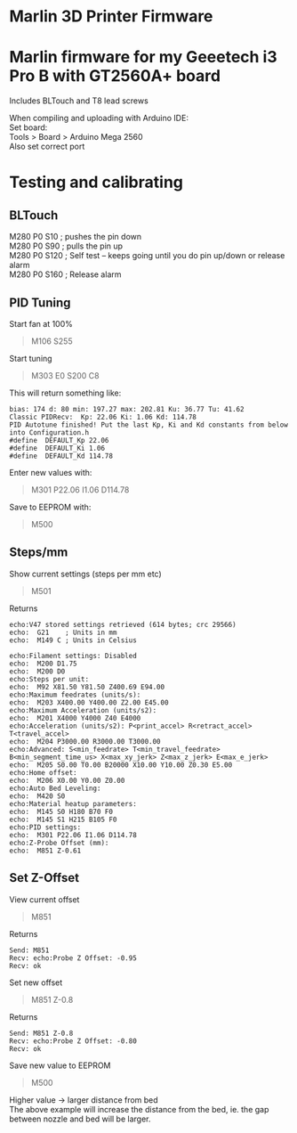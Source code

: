 # Marlin 3D Printer Firmware



Marlin firmware for my Geeetech i3 Pro B with GT2560A+ board  
===============
Includes BLTouch and T8 lead screws  

When compiling and uploading with Arduino IDE:  
Set board:  
Tools > Board > Arduino Mega 2560  
Also set correct port  

Testing and calibrating
===============

BLTouch
---------------
M280 P0 S10 ; pushes the pin down  
M280 P0 S90 ; pulls the pin up  
M280 P0 S120 ; Self test – keeps going until you do pin up/down or release alarm  
M280 P0 S160 ; Release alarm  

PID Tuning
---------------
Start fan at 100%  
>M106 S255

Start tuning
>M303 E0 S200 C8

This will return something like:  

	bias: 174 d: 80 min: 197.27 max: 202.81 Ku: 36.77 Tu: 41.62
	Classic PIDRecv:  Kp: 22.06 Ki: 1.06 Kd: 114.78
	PID Autotune finished! Put the last Kp, Ki and Kd constants from below into Configuration.h
	#define  DEFAULT_Kp 22.06
	#define  DEFAULT_Ki 1.06
	#define  DEFAULT_Kd 114.78
	
Enter new values with:
>M301 P22.06 I1.06 D114.78

Save to EEPROM with:
>M500

Steps/mm
---------------
Show current settings (steps per mm etc)  
>M501

Returns  

	echo:V47 stored settings retrieved (614 bytes; crc 29566)
	echo:  G21    ; Units in mm
	echo:  M149 C ; Units in Celsius

	echo:Filament settings: Disabled
	echo:  M200 D1.75
	echo:  M200 D0
	echo:Steps per unit:
	echo:  M92 X81.50 Y81.50 Z400.69 E94.00
	echo:Maximum feedrates (units/s):
	echo:  M203 X400.00 Y400.00 Z2.00 E45.00
	echo:Maximum Acceleration (units/s2):
	echo:  M201 X4000 Y4000 Z40 E4000
	echo:Acceleration (units/s2): P<print_accel> R<retract_accel> T<travel_accel>
	echo:  M204 P3000.00 R3000.00 T3000.00
	echo:Advanced: S<min_feedrate> T<min_travel_feedrate> B<min_segment_time_us> X<max_xy_jerk> Z<max_z_jerk> E<max_e_jerk>
	echo:  M205 S0.00 T0.00 B20000 X10.00 Y10.00 Z0.30 E5.00
	echo:Home offset:
	echo:  M206 X0.00 Y0.00 Z0.00
	echo:Auto Bed Leveling:
	echo:  M420 S0
	echo:Material heatup parameters:
	echo:  M145 S0 H180 B70 F0
	echo:  M145 S1 H215 B105 F0
	echo:PID settings:
	echo:  M301 P22.06 I1.06 D114.78
	echo:Z-Probe Offset (mm):
	echo:  M851 Z-0.61
	
Set Z-Offset
---------------
View current offset  
>M851

Returns  

	Send: M851
	Recv: echo:Probe Z Offset: -0.95
	Recv: ok
	
Set new offset  
>M851 Z-0.8

Returns  

	Send: M851 Z-0.8
	Recv: echo:Probe Z Offset: -0.80
	Recv: ok
	
Save new value to EEPROM  
>M500

Higher value -> larger distance from bed  
The above example will increase the distance from the bed, ie. the gap between nozzle and bed will be larger.  


